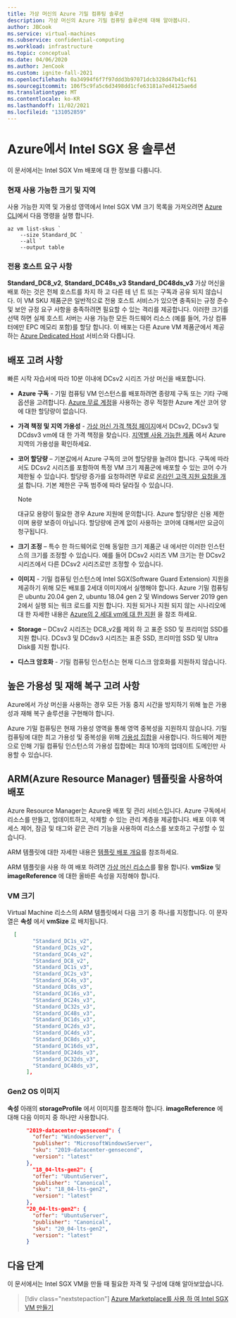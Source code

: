 ```yaml
---
title: 가상 머신의 Azure 기밀 컴퓨팅 솔루션
description: 가상 머신의 Azure 기밀 컴퓨팅 솔루션에 대해 알아봅니다.
author: JBCook
ms.service: virtual-machines
ms.subservice: confidential-computing
ms.workload: infrastructure
ms.topic: conceptual
ms.date: 04/06/2020
ms.author: JenCook
ms.custom: ignite-fall-2021
ms.openlocfilehash: 0a34994f6f7f97ddd3b97071dcb328d47b41cf61
ms.sourcegitcommit: 106f5c9fa5c6d3498dd1cfe63181a7ed4125ae6d
ms.translationtype: MT
ms.contentlocale: ko-KR
ms.lasthandoff: 11/02/2021
ms.locfileid: "131052859"
---
```

# <a name="solutions-on-azure-for-intel-sgx"></a>Azure에서 Intel SGX 용 솔루션

이 문서에서는 Intel SGX Vm 배포에 대 한 정보를 다룹니다.

### <a name="current-available-sizes-and-regions"></a>현재 사용 가능한 크기 및 지역

사용 가능한 지역 및 가용성 영역에서 Intel SGX VM 크기 목록을 가져오려면 [Azure CLI](/cli/azure/install-azure-cli-windows)에서 다음 명령을 실행 합니다.

```azurecli-interactive
az vm list-skus `
    --size Standard_DC `
    --all `
    --output table
```

### <a name="dedicated-host-requirements"></a>전용 호스트 요구 사항

**Standard_DC8_v2**, **Standard_DC48s_v3** **Standard_DC48ds_v3** 가상 머신을 배포 하는 것은 전체 호스트를 차지 하 고 다른 테 넌 트 또는 구독과 공유 되지 않습니다. 이 VM SKU 제품군은 일반적으로 전용 호스트 서비스가 있으면 충족되는 규정 준수 및 보안 규정 요구 사항을 충족하려면 필요할 수 있는 격리를 제공합니다. 이러한 크기를 선택 하면 실제 호스트 서버는 사용 가능한 모든 하드웨어 리소스 (예를 들어, 가상 컴퓨터에만 EPC 메모리 포함)를 할당 합니다. 이 배포는 다른 Azure VM 제품군에서 제공하는 [Azure Dedicated Host](../virtual-machines/dedicated-hosts.md) 서비스와 다릅니다.


## <a name="deployment-considerations"></a>배포 고려 사항

빠른 시작 자습서에 따라 10분 이내에 DCsv2 시리즈 가상 머신을 배포합니다. 

- **Azure 구독** - 기밀 컴퓨팅 VM 인스턴스를 배포하려면 종량제 구독 또는 기타 구매 옵션을 고려합니다. [Azure 무료 계정](https://azure.microsoft.com/free/)을 사용하는 경우 적절한 Azure 계산 코어 양에 대한 할당량이 없습니다.

- **가격 책정 및 지역 가용성** - [가상 머신 가격 책정 페이지](https://azure.microsoft.com/pricing/details/virtual-machines/linux/)에서 DCsv2, DCsv3 및 DCdsv3 vm에 대 한 가격 책정을 찾습니다. [지역별 사용 가능한 제품](https://azure.microsoft.com/global-infrastructure/services/?products=virtual-machines) 에서 Azure 지역의 가용성을 확인하세요.

- **코어 할당량** – 기본값에서 Azure 구독의 코어 할당량을 늘려야 합니다. 구독에 따라서도 DCsv2 시리즈를 포함하여 특정 VM 크기 제품군에 배포할 수 있는 코어 수가 제한될 수 있습니다. 할당량 증가를 요청하려면 무료로 [온라인 고객 지원 요청을 개설](../azure-portal/supportability/per-vm-quota-requests.md) 합니다. 기본 제한은 구독 범주에 따라 달라질 수 있습니다.

  > [!NOTE]
  > 대규모 용량이 필요한 경우 Azure 지원에 문의합니다. Azure 할당량은 신용 제한이며 용량 보증이 아닙니다. 할당량에 관계 없이 사용하는 코어에 대해서만 요금이 청구됩니다.
  
- **크기 조정** – 특수 한 하드웨어로 인해 동일한 크기 제품군 내 에서만 이러한 인스턴스의 크기를 조정할 수 있습니다. 예를 들어 DCsv2 시리즈 VM 크기는 한 DCsv2 시리즈에서 다른 DCsv2 시리즈로만 조정할 수 있습니다. 

- **이미지** - 기밀 컴퓨팅 인스턴스에 Intel SGX(Software Guard Extension) 지원을 제공하기 위해 모든 배포를 2세대 이미지에서 실행해야 합니다. Azure 기밀 컴퓨팅은 ubuntu 20.04 gen 2, ubuntu 18.04 gen 2 및 Windows Server 2019 gen 2에서 실행 되는 워크 로드를 지원 합니다. 지원 되거나 지원 되지 않는 시나리오에 대 한 자세한 내용은 [Azure의 2 세대 vm에 대 한 지원](../virtual-machines/generation-2.md) 을 참조 하세요. 

- **Storage** – DCsv2 시리즈는 DC8_v2를 제외 하 고 표준 SSD 및 프리미엄 SSD를 지원 합니다. DCsv3 및 DCdsv3 시리즈는 표준 SSD, 프리미엄 SSD 및 Ultra Disk를 지원 합니다.

- **디스크 암호화** - 기밀 컴퓨팅 인스턴스는 현재 디스크 암호화를 지원하지 않습니다. 

## <a name="high-availability-and-disaster-recovery-considerations"></a>높은 가용성 및 재해 복구 고려 사항

Azure에서 가상 머신을 사용하는 경우 모든 가동 중지 시간을 방지하기 위해 높은 가용성과 재해 복구 솔루션을 구현해야 합니다. 

Azure 기밀 컴퓨팅은 현재 가용성 영역을 통해 영역 중복성을 지원하지 않습니다. 기밀 컴퓨팅에 대한 최고 가용성 및 중복성을 위해 [가용성 집합](../virtual-machines/availability-set-overview.md)을 사용합니다. 하드웨어 제한으로 인해 기밀 컴퓨팅 인스턴스의 가용성 집합에는 최대 10개의 업데이트 도메인만 사용할 수 있습니다. 

## <a name="deployment-with-azure-resource-manager-arm-template"></a>ARM(Azure Resource Manager) 템플릿을 사용하여 배포

Azure Resource Manager는 Azure용 배포 및 관리 서비스입니다. Azure 구독에서 리소스를 만들고, 업데이트하고, 삭제할 수 있는 관리 계층을 제공합니다. 배포 이후 액세스 제어, 잠금 및 태그와 같은 관리 기능을 사용하여 리소스를 보호하고 구성할 수 있습니다.

ARM 템플릿에 대한 자세한 내용은 [템플릿 배포 개요](../azure-resource-manager/templates/overview.md)를 참조하세요.

ARM 템플릿을 사용 하 여 배포 하려면 [가상 머신 리소스](../virtual-machines/windows/template-description.md)를 활용 합니다. **vmSize** 및 **imageReference** 에 대한 올바른 속성을 지정해야 합니다.

### <a name="vm-size"></a>VM 크기

Virtual Machine 리소스의 ARM 템플릿에서 다음 크기 중 하나를 지정합니다. 이 문자열은 **속성** 에서 **vmSize** 로 배치됩니다.

```json
  [
        "Standard_DC1s_v2",
        "Standard_DC2s_v2",
        "Standard_DC4s_v2",
        "Standard_DC8_v2",
        "Standard_DC1s_v3",
        "Standard_DC2s_v3",
        "Standard_DC4s_v3",
        "Standard_DC8s_v3",
        "Standard_DC16s_v3",
        "Standard_DC24s_v3",
        "Standard_DC32s_v3",
        "Standard_DC48s_v3",
        "Standard_DC1ds_v3",
        "Standard_DC2ds_v3",
        "Standard_DC4ds_v3",
        "Standard_DC8ds_v3",
        "Standard_DC16ds_v3",
        "Standard_DC24ds_v3",
        "Standard_DC32ds_v3",
        "Standard_DC48ds_v3",
      ],
```

### <a name="gen2-os-image"></a>Gen2 OS 이미지

**속성** 아래의 **storageProfile** 에서 이미지를 참조해야 합니다. **imageReference** 에 대해 다음 이미지 중 하나만 사용합니다.

```json
      "2019-datacenter-gensecond": {
        "offer": "WindowsServer",
        "publisher": "MicrosoftWindowsServer",
        "sku": "2019-datacenter-gensecond",
        "version": "latest"
      },
        "18_04-lts-gen2": {
        "offer": "UbuntuServer",
        "publisher": "Canonical",
        "sku": "18_04-lts-gen2",
        "version": "latest"
      },
      "20_04-lts-gen2": {
        "offer": "UbuntuServer",
        "publisher": "Canonical",
        "sku": "20_04-lts-gen2",
        "version": "latest"
      }
```

## <a name="next-steps"></a>다음 단계 

이 문서에서는 Intel SGX VM을 만들 때 필요한 자격 및 구성에 대해 알아보았습니다.

> [!div class="nextstepaction"]
> [Azure Marketplace를 사용 하 여 Intel SGX VM 만들기](quick-create-marketplace.md)
